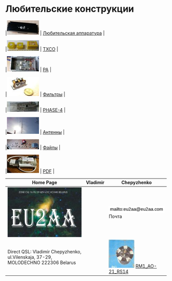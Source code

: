 # Любительские конструкции

|[![ ](photo/0LK.jpg)](https://eu2aa.com/AmRig.html) | [Любительская аппаратура](https://eu2aa.com/AmRig.html) |

|[![ ](photo/0TXCO2.jpg)](https://eu2aa.com/TXCO.html) | [TXCO](https://eu2aa.com/TXCO.html) |

|[![ ](photo/0PA.jpg)](https://eu2aa.com/PA.html) | [PA](https://eu2aa.com/PA.html) |

|[![ ](photo/0Fil.jpg)](https://eu2aa.com/FIL.html) | [Фильтры](https://eu2aa.com/FIL.html) |

|[![ ](photo/0P4.jpg)](https://eu2aa.com/P4.html) | [PHASE-4](https://eu2aa.com/P4.html) |

|[![ ](photo/0Ant1.jpg)](https://eu2aa.com/Ant.html) | [Антенны](https://eu2aa.com/Ant.html) |

|[![ ](photo/0LK2.jpg)](https://eu2aa.com/FILES.html) | [Файлы](https://eu2aa.com/FILES.html) |

|[![ ](photo/0LK1.jpg)](https://eu2aa.com/PDF.html) | [PDF](https://eu2aa.com/PDF.html) |

| Home Page | Vladimir | Chepyzhenko |
| ------------- | ------------- | ------------- |
|![QSL](photo/22.jpg) | |![mailto](photo/mailto3.png) Почта  |
| Direct QSL: Vladimir Chepyzhenko, ul.Vilenskaja, 37-29, MOLODECHNO 222306 Belarus | |[![RM1_AO-21_RS14](photo/28.jpg)](http://eu2aa.qrz.ru) [ RM1_AO-21_RS14 ](http://eu2aa.qrz.ru) |
